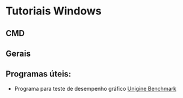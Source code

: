 # Tutoriais Windows

## CMD


## Gerais


## Programas úteis:
- Programa para teste de desempenho gráfico [Unigine Benchmark](https://benchmark.unigine.com/heaven)
